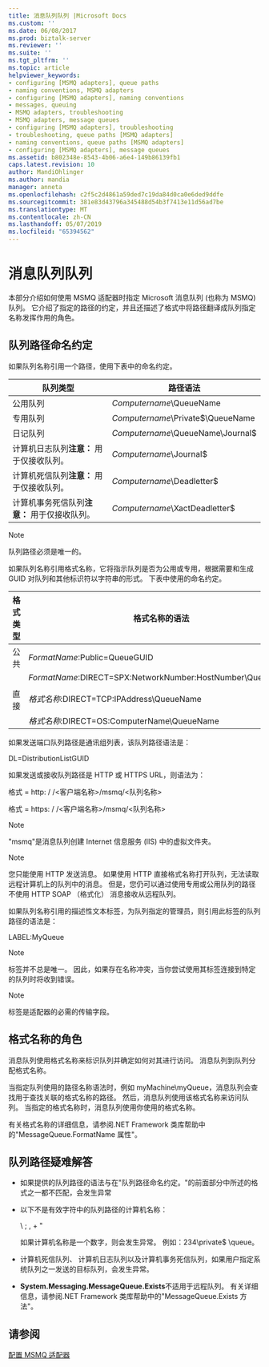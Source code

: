```yaml
---
title: 消息队列队列 |Microsoft Docs
ms.custom: ''
ms.date: 06/08/2017
ms.prod: biztalk-server
ms.reviewer: ''
ms.suite: ''
ms.tgt_pltfrm: ''
ms.topic: article
helpviewer_keywords:
- configuring [MSMQ adapters], queue paths
- naming conventions, MSMQ adapters
- configuring [MSMQ adapters], naming conventions
- messages, queuing
- MSMQ adapters, troubleshooting
- MSMQ adapters, message queues
- configuring [MSMQ adapters], troubleshooting
- troubleshooting, queue paths [MSMQ adapters]
- naming conventions, queue paths [MSMQ adapters]
- configuring [MSMQ adapters], message queues
ms.assetid: b802348e-8543-4b06-a6e4-149b86139fb1
caps.latest.revision: 10
author: MandiOhlinger
ms.author: mandia
manager: anneta
ms.openlocfilehash: c2f5c2d4861a59ded7c19da84d0ca0e6ded9ddfe
ms.sourcegitcommit: 381e83d43796a345488d54b3f7413e11d56ad7be
ms.translationtype: MT
ms.contentlocale: zh-CN
ms.lasthandoff: 05/07/2019
ms.locfileid: "65394562"
---
```

# <a name="message-queuing-queues"></a>消息队列队列
本部分介绍如何使用 MSMQ 适配器时指定 Microsoft 消息队列 (也称为 MSMQ) 队列。 它介绍了指定的路径的约定，并且还描述了格式中将路径翻译成队列指定名称发挥作用的角色。  
  
## <a name="queue-path-naming-conventions"></a>队列路径命名约定  
 如果队列名称引用一个路径，使用下表中的命名约定。  
  
|**队列类型**|**路径语法**|  
|--------------------|-------------------------|  
|公用队列|*Computername*\QueueName|  
|专用队列|*Computername*\Private$\QueueName|  
|日记队列|*Computername*\QueueName\Journal$|  
|计算机日志队列**注意：** 用于仅接收队列。|*Computername*\Journal$|  
|计算机死信队列**注意：** 用于仅接收队列。|*Computername*\Deadletter$|  
|计算机事务死信队列**注意：** 用于仅接收队列。|*Computername*\XactDeadletter$|  
  
> [!NOTE]
>  队列路径必须是唯一的。  
  
 如果队列名称引用格式名称，它将指示队列是否为公用或专用，根据需要和生成 GUID 对队列和其他标识符以字符串的形式。 下表中使用的命名约定。  
  
|**格式类型**|**格式名称的语法**|  
|---------------------|--------------------------------|  
|公共|*FormatName*:Public=QueueGUID|  
|直接|*FormatName*:DIRECT=SPX:NetworkNumber:HostNumber\QueueName<br /><br /> *格式名称*:DIRECT=TCP:IPAddress\QueueName<br /><br /> *格式名称*:DIRECT=OS:ComputerName\QueueName|  
  
 如果发送端口队列路径是通讯组列表，该队列路径语法是：  
  
 DL=DistributionListGUID  
  
 如果发送或接收队列路径是 HTTP 或 HTTPS URL，则语法为：  
  
 格式 = http: / /\<客户端名称\>/msmq/\<队列名称\>  
  
 格式 = https: / /\<客户端名称\>/msmq/\<队列名称\>  
  
> [!NOTE]
>  "msmq"是消息队列创建 Internet 信息服务 (IIS) 中的虚拟文件夹。  
  
> [!NOTE]
>  您只能使用 HTTP 发送消息。 如果使用 HTTP 直接格式名称打开队列，无法读取远程计算机上的队列中的消息。 但是，您仍可以通过使用专用或公用队列的路径不使用 HTTP SOAP （格式化） 消息接收从远程队列。  
  
 如果队列名称引用的描述性文本标签，为队列指定的管理员，则引用此标签的队列路径的语法是：  
  
 LABEL:MyQueue  
  
> [!NOTE]
>  标签并不总是唯一。 因此，如果存在名称冲突，当你尝试使用其标签连接到特定的队列时将收到错误。  
  
> [!NOTE]
>  标签是适配器的必需的传输字段。  
  
## <a name="role-of-the-format-name"></a>格式名称的角色  
 消息队列使用格式名称来标识队列并确定如何对其进行访问。 消息队列到队列分配格式名称。  
  
 当指定队列使用的路径名称语法时，例如 myMachine\myQueue，消息队列会查找用于查找关联的格式名称的路径。 然后，消息队列使用该格式名称来访问队列。 当指定的格式名称时，消息队列使用你使用的格式名称。  
  
 有关格式名称的详细信息，请参阅.NET Framework 类库帮助中的"MessageQueue.FormatName 属性"。  
  
## <a name="troubleshooting-queue-paths"></a>队列路径疑难解答  
  
-   如果提供的队列路径的语法与在"队列路径命名约定。"的前面部分中所述的格式之一都不匹配，会发生异常  
  
-   以下不是有效字符中的队列路径的计算机名称：  
  
     \ ; , + "  
  
     如果计算机名称是一个数字，则会发生异常。 例如：234\private$ \queue。  
  
-   计算机死信队列、 计算机日志队列以及计算机事务死信队列，如果用户指定系统队列之一发送的目标队列，会发生异常。  
  
-   **System.Messaging.MessageQueue.Exists**不适用于远程队列。 有关详细信息，请参阅.NET Framework 类库帮助中的"MessageQueue.Exists 方法"。  
  
## <a name="see-also"></a>请参阅  
 [配置 MSMQ 适配器](../core/configuring-the-msmq-adapter.md)